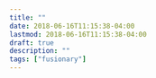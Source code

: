 ```yaml
---
title: ""
date: 2018-06-16T11:15:38-04:00
lastmod: 2018-06-16T11:15:38-04:00
draft: true
description: ""
tags: ["fusionary"]
---
```




